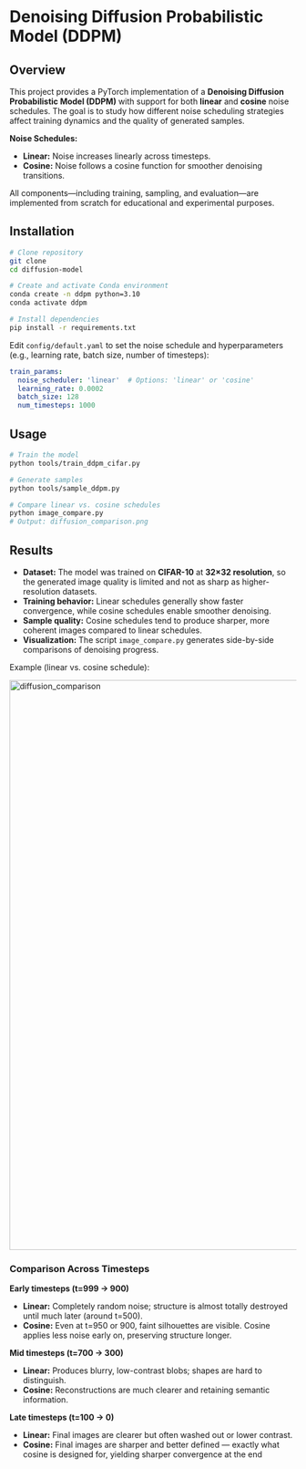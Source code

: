 # Denoising Diffusion Probabilistic Model (DDPM)

## Overview

This project provides a PyTorch implementation of a **Denoising Diffusion Probabilistic Model (DDPM)** with support for both **linear** and **cosine** noise schedules. The goal is to study how different noise scheduling strategies affect training dynamics and the quality of generated samples.

**Noise Schedules:**

* **Linear:** Noise increases linearly across timesteps.
* **Cosine:** Noise follows a cosine function for smoother denoising transitions.

All components—including training, sampling, and evaluation—are implemented from scratch for educational and experimental purposes.

## Installation

```bash
# Clone repository
git clone
cd diffusion-model

# Create and activate Conda environment
conda create -n ddpm python=3.10
conda activate ddpm

# Install dependencies
pip install -r requirements.txt
```

Edit `config/default.yaml` to set the noise schedule and hyperparameters (e.g., learning rate, batch size, number of timesteps):

```yaml
train_params:
  noise_scheduler: 'linear'  # Options: 'linear' or 'cosine'
  learning_rate: 0.0002
  batch_size: 128
  num_timesteps: 1000
```

## Usage

```bash
# Train the model
python tools/train_ddpm_cifar.py

# Generate samples
python tools/sample_ddpm.py

# Compare linear vs. cosine schedules
python image_compare.py
# Output: diffusion_comparison.png
```

## Results
* **Dataset:** The model was trained on **CIFAR-10** at **32×32 resolution**, so the generated image quality is limited and not as sharp as higher-resolution datasets.  
* **Training behavior:** Linear schedules generally show faster convergence, while cosine schedules enable smoother denoising.
* **Sample quality:** Cosine schedules tend to produce sharper, more coherent images compared to linear schedules.
* **Visualization:** The script `image_compare.py` generates side-by-side comparisons of denoising progress.

Example (linear vs. cosine schedule):

<p align="left">
   <img width="600" height="1000" alt="diffusion_comparison" src="https://github.com/user-attachments/assets/4cf560b4-5dcf-4c3b-a177-29041cf9da3f" />
</p>

### Comparison Across Timesteps

**Early timesteps (t=999 -> 900)**  
- **Linear:** Completely random noise; structure is almost totally destroyed until much later (around t=500).  
- **Cosine:** Even at t=950 or 900, faint silhouettes are visible. Cosine applies less noise early on, preserving structure longer.  

**Mid timesteps (t=700 -> 300)**  
- **Linear:** Produces blurry, low-contrast blobs; shapes are hard to distinguish.  
- **Cosine:** Reconstructions are much clearer and retaining semantic information.  

**Late timesteps (t=100 -> 0)**  
- **Linear:** Final images are clearer but often washed out or lower contrast.  
- **Cosine:** Final images are sharper and better defined — exactly what cosine is designed for, yielding sharper convergence at the end

  
